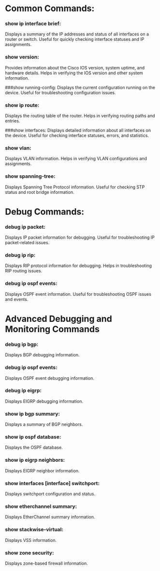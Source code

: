 # Common Commands:

### show ip interface brief: 
Displays a summary of the IP addresses and status of all interfaces on a router or switch.
Useful for quickly checking interface statuses and IP assignments.

### show version: 
Provides information about the Cisco IOS version, system uptime, and hardware details.
Helps in verifying the IOS version and other system information.

###show running-config:
Displays the current configuration running on the device.
Useful for troubleshooting configuration issues.

### show ip route:
Displays the routing table of the router.
Helps in verifying routing paths and entries.

###show interfaces:
Displays detailed information about all interfaces on the device.
Useful for checking interface statuses, errors, and statistics.

### show vlan:
Displays VLAN information.
Helps in verifying VLAN configurations and assignments.

### show spanning-tree:
Displays Spanning Tree Protocol information.
Useful for checking STP status and root bridge information.

# Debug Commands:

### debug ip packet:
Displays IP packet information for debugging.
Useful for troubleshooting IP packet-related issues.

### debug ip rip:
Displays RIP protocol information for debugging.
Helps in troubleshooting RIP routing issues.

### debug ip ospf events:
Displays OSPF event information.
Useful for troubleshooting OSPF issues and events.

# Advanced Debugging and Monitoring Commands

### debug ip bgp:
Displays BGP debugging information.

### debug ip ospf events:
Displays OSPF event debugging information.

### debug ip eigrp: 
Displays EIGRP debugging information.

### show ip bgp summary: 
Displays a summary of BGP neighbors.

### show ip ospf database: 
Displays the OSPF database.

### show ip eigrp neighbors: 
Displays EIGRP neighbor information.

### show interfaces [interface] switchport: 
Displays switchport configuration and status.

### show etherchannel summary: 
Displays EtherChannel summary information.

### show stackwise-virtual: 
Displays VSS information.

### show zone security: 
Displays zone-based firewall information.

